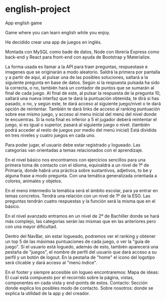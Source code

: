 # english-project

App english game

Game where you can learn english while you enjoy.

He decidido crear una app de juegos en inglés.

Montada con MySQL como bade de datos, Node con librería Express como back-end y React para front-end con ayuda de Bootstrap y Materialize.

La forma usada es llamar a la API para traer preguntas, respuestase e imagenes que se originarán a modo aleatorio. Saldrá la primera por pantalla y a partir de aquí, al pulsar una de las posibles soluciones, saltará a la siguiente pregunta en base de datos. Según si la respuesta pulsada ha sido la correcta, o no, también hará un contador de puntos que se sumarán al final de cada juego.
Al final de este, al pulsar la respuesta de la pregunta 10, saltará una nueva interfaz que te dará la puntuación obtenida, te dirá si has pasado, o no, y según este, te dará acceso al siguiente juego/nivel o te dará opción de reintentar. También te dará links de acceso al ranking puntuación sobre ese mismo juego, y acceso al menu inicial del menú del nivel donde te encuentras.
Si la nota final es inferior a 5 el jugador deberá reintentar el juego, si es igual o superior, pasará al siguiente juego o nivel.
(también podrá acceder al resto de juegos por medio del menú inicial)
Está dividida en tres niveles y cuatro juegos en cada uno. 

Para poder jugar, el usuario debe estar registrado y logueado.
Las categorías van orientadas a temas relacionados con el aprendizaje. 

En el nivel básico nos encontramos con ejercicios sencillos para una primera toma de 
contacto con el idioma, equivaldrá a un nivel de 1º de Primaria, donde habrá una práctica sobre sustantivos, adjetivos, to be y alguna frase a modo pregunta. Con una temática generalizada orientada a colores, animales y objetos.

En el menú intermedio la temática será el ámbito escolar, para ya entrar en temas concretos. Tendrá una relación con un nivel de 1º de la ESO. Las preguntas tendrán cuatro respuestas y la función será la misma que en el básico. 

En el nivel avanzado entramos en un nivel de 2º de Bachiller donde se hará más complejo, las categorias serán las mismas que en las anteriores pero con una mayor dificultad.

Dentro del NavBar, sin estar logueado, podremos ver el ranking y obtener un top 5 de las máximas puntuaciones de cada juego, o ver la "guía de juego". Si el usuario está loguedo, además de esto, también aparecerá una pestaña de "juegos", el nombre de perfil del usuario que dará acceso a su perfil y un botón de logout. En la pestaña de "home" el icono del logotipo será clicable y dará acceso al "menú índice".

En el footer y siempre accesible sin logueo encontraremos: 
Mapa de ideas: El cual está compuesto por el recorrido sobre la página, vistas, componentes en cada vista y end-points de estos.
Contacto: Sección donde explica los posibles modo de contacto.
Sobre nosotros: donde se explica la utilidad de la app y del creador.

